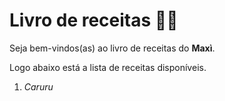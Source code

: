 # Livro de receitas :man_cook:

Seja bem-vindos(as) ao livro de receitas do **Maxì**.

Logo abaixo está a lista de receitas disponíveis.

1. _Caruru_

